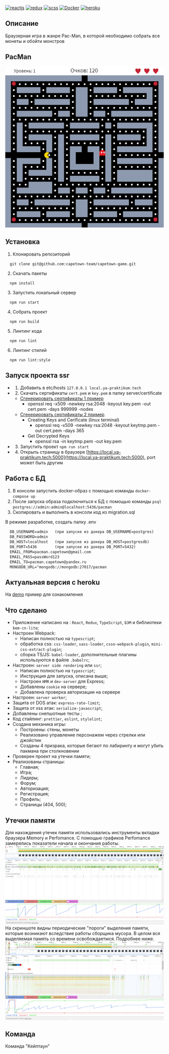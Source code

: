 [![reactjs](https://img.shields.io/badge/reactjs-%23239120.svg?&style=for-the-badge&logo=css3&logoColor=white)](https://reactjs.org)
[![redux](https://img.shields.io/badge/redux-%23239120.svg?&style=for-the-badge&logo=css3&logoColor=white)](https://redux.js.org/)
[![scss](https://img.shields.io/badge/scss-%23239120.svg?&style=for-the-badge&logo=css3&logoColor=white)](https://sass-scss.ru/)
[![Docker](https://img.shields.io/badge/Docker-%23239120.svg?&style=for-the-badge&logo=css3&logoColor=white)](https://www.docker.com)
[![heroku](https://img.shields.io/badge/heroku-%23239120.svg?&style=for-the-badge&logo=css3&logoColor=white)](https://help.heroku.com)
## Описание
Браузерная игра в жанре Pac-Man, в которой необходимо собрать все монеты и обойти монстров
## PacMan
![Main](/ui/packman.png)
## Установка
1. Клонировать репозиторий
```
  git clone git@github.com:capetown-team/capetown-game.git
```
2. Скачать пакеты
```
  npm install
```
3. Запустить локальный сервер
```
  npm run start
```
4. Собрать проект
```
  npm run build
```
5. Линтинг кода
```
  npm run lint
```
6. Линтинг стилей
```
  npm run lint:style
```
## Запуск проекта ssr
- 1. Добавить в etc/hosts `127.0.0.1 local.ya-praktikum.tech`
- 2. Скачать сертификаты `cert.pem` и `key.pem` в папку server/certificate
  - [Сгенерировать сертификаты 1 пример](https://www.npmjs.com/package/openssl-self-signed-certificate) 
    - openssl req -x509 -newkey rsa:2048 -keyout key.pem -out cert.pem -days 999999 -nodes
  - [Сгенерировать сертификаты 2 пример](https://medium.com/@nitinpatel_20236/how-to-create-an-https-server-on-localhost-using-express-366435d61f28) 
     - Creating Keys and Cerificate (linux terminal)
        + openssl req -x509 -newkey rsa:2048 -keyout keytmp.pem -out cert.pem -days 365
     - Get Decrypted Keys
        + openssl rsa -in keytmp.pem -out key.pem
- 3. Запустить проект `npm run start`
- 4. Открыть страницу в браузере [https://local.ya-praktikum.tech:5000](https://local.ya-praktikum.tech:5000), port может быть другим

## Работа с БД
1. В консоли запустить docker-образ с помощью команды `docker-compose up`
2. После запуска образа подключиться к БД с помощью команды `psql postgres://admin:admin@localhost:5436/pacman`    
3. Скопировать и выполнить в консоли код из migration.sql

В режиме разработке, создать папку .env
```
  DB_USERNAME=admin   (при запуске из докера DB_USERNAME=postgres)
  DB_PASSWORD=admin
  DB_HOST=localhost   (при запуске из докера DB_HOST=postgresdb)
  DB_PORT=5436        (при запуске из докера DB_PORT=5432)
  EMAIL_FROM=pacman.capetown@gmail.com
  EMAIL_PASS=passWord123
  EMAIL_TO=pacman.capetown@yandex.ru
  MONGODB_URL="mongodb://mongodb:27017/pacman
```

## Актуальная версия с heroku
На [demo](https://warm-anchorage-94393.herokuapp.com) пример для ознакомления
## Что сделано
- Приложение написано на : `React`, `Redux`, `TypeScript`, `БЭМ` и библиотеки `bem-cn-lite`;
- Настроен Webpack:
  - Написан полностью на `typescript`;
  - обработка css: `css-loader`, `sass-loader`, `csso-webpack-plugin`, `mini-css-extract-plugin`;
  - сборка TS/JS: `babel-loader`, дополнительные плагины используются в файле `.babelrc`;
- Настроен: `server side rendering` или `ssr`;
  - Написан полностью на `typescript`;
  - Инструкция для запуска, описана выше;
  - Настроен `HMR` и `dev-server` для Express;
  - Добавлены `cookie` на сервере;
  - Добавлена проверка авторизации на сервере
- Настроен: `server worker`;
- Защита от DOS атак: `express-rate-limit`;
- Защита от xss атак: `serialize-javascript`;
- Добавлены снепшотные тесты ;
- Код стайлинг: `prettier`, `eslint`, `stylelint`;
- Создана механика игры:
    - Построены: стены, монеты
    - Реализовано управление персонажем через стрелки или джойстик
    - Созданы 4 призрака, которые бегают по лабиринту и могут убить пакмана при столкновении
- Проверен проект на утечки памяти;
- Реализованы страницы:
  - Главная;
  - Игра;
  - Лидеры;
  - Форум;
  - Авторизация;
  - Регистрация;
  - Профиль;
  - Страницы (404, 500);
## Утечки памяти
Для нахождения утечек памяти использовались инструменты вкладки браузера Memory и Perfomance.
С помощью графиков Perfomance замерялись показатели начала и окончания работы. 
![Memory timeline](/ui/perfomancegame.png)
На скриншоте видны периодические "пороги" выделения памяти, которые возникают вследствие работы сборщика мусора.
В целом вся выделяемая память со времени освобождаетмся. Подробнее ниже.
![Memory timeline](/ui/perfomance.png)
## **Команда**
Команда "Кейптаун"
